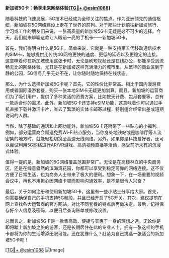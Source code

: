**新加坡5G卡：畅享未来网络体验[[TG💪+ @esim1088](https://t.me/s/esim1088)]**

随着科技的飞速发展，5G技术已经成为全球关注的焦点。作为亚洲领先的通信枢纽，新加坡在5G网络建设上走在了世界的前列。对于那些计划前往新加坡旅行、学习或工作的朋友们来说，一张高质量的新加坡5G卡无疑是必不可少的选择。今天，我们就来聊聊这款让人眼前一亮的手机卡——新加坡5G卡。

首先，我们得明白什么是5G卡。简单来说，它就是一种支持第五代移动通信技术的SIM卡，能够提供比传统4G网络更快的速度、更低的延迟以及更稳定的连接。这意味着你在新加坡使用这张卡时，无论是刷短视频还是在线办公，都能享受到流畅无比的网络体验。尤其是在新加坡这样充满活力的城市里，从繁华的商业区到宁静的公园，5G信号几乎无处不在，让你随时随地保持在线状态。

那么，为什么选择新加坡5G卡呢？首先，它的性价比非常高。相比于国内漫游费用或者国际漫游套餐，购买一张本地SIM卡无疑更加划算。而且，新加坡的运营商们为了吸引用户，提供了多种灵活的资费方案，比如按天计费、包月套餐等，总有一款适合你的需求。此外，新加坡5G卡还支持eSIM功能，这意味着你可以通过手机直接下载并激活卡片，省去了繁琐的实体卡邮寄过程，特别适合经常出差或短期访问的人群。

当然，除了基础的通话和上网功能外，新加坡5G卡还附带了一些贴心的小福利。例如，部分运营商会赠送免费Wi-Fi热点服务，当你身处地铁站或是咖啡厅等人流密集的地方时，就能轻松切换至高速无线网络。另外，如果你是科技爱好者，还可以尝试利用5G网络进行AR/VR游戏、高清视频直播等活动，感受前所未有的沉浸式体验。

值得一提的是，新加坡的5G网络覆盖范围非常广。无论是在高楼林立的中央商务区，还是在绿意盎然的滨海湾花园，你都可以享受到稳定可靠的网络连接。这不仅方便了日常生活，也为商务人士带来了极大的便利。想象一下，在一场重要的视频会议中，再也不用担心因网络卡顿而影响沟通效率，是不是很令人兴奋？

最后，关于如何注册和使用新加坡5G卡，这里有一些小贴士分享给大家。首先，你需要确保自己的手机支持5G频段，并且已经开启了5G开关。其次，建议提前在网上查找各大运营商的官方网站，对比不同套餐的特点后再做决定。最后，记得保存好个人信息及密码，以便日后查询账单或修改设置。

总而言之，新加坡5G卡是一款集高效、便捷与实惠于一身的理想之选。无论你是即将踏上新加坡之旅的游客，还是长期居住在此的专业人士，拥有一张这样的手机卡都将为你的生活增添无限可能。还在犹豫什么？赶紧为自己挑选一张适合的新加坡5G卡吧！

[[TG💪+ @esim1088](https://t.me/s/esim1088) ![Image](https://i.postimg.cc/4NQfJmqS/Snipaste-2025-05-13-00-14-12.png)]